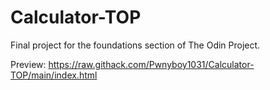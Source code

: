 # Calculator-TOP
Final project for the foundations section of The Odin Project. 

Preview: https://raw.githack.com/Pwnyboy1031/Calculator-TOP/main/index.html
